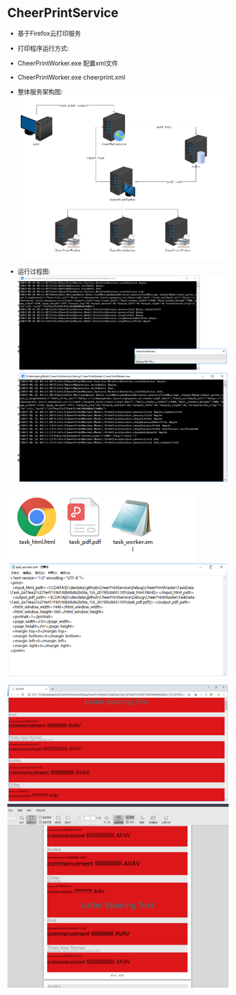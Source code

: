 # CheerPrintService
- 基于Firefox云打印服务
- 打印程序运行方式:
- CheerPrintWorker.exe 配置xml文件
- CheerPrintWorker.exe cheerprint.xml
- 整体服务架构图:
![image](https://github.com/chwjbn/CheerPrintService/blob/master/arc.png)

- 运行过程图:
![image](https://github.com/chwjbn/CheerPrintService/blob/master/Exp/10.png)
![image](https://github.com/chwjbn/CheerPrintService/blob/master/Exp/11.png)

![image](https://github.com/chwjbn/CheerPrintService/blob/master/Exp/30.png)
![image](https://github.com/chwjbn/CheerPrintService/blob/master/Exp/31.png)

![image](https://github.com/chwjbn/CheerPrintService/blob/master/Exp/40.png)
![image](https://github.com/chwjbn/CheerPrintService/blob/master/Exp/41.png)